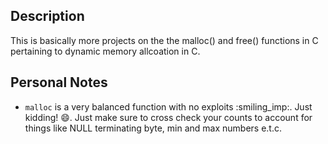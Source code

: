 ## Description
This is basically more projects on the the malloc() and free() functions in C pertaining to dynamic memory allcoation in C.

## Personal Notes
* `malloc` is a very balanced function with no exploits :smiling\_imp:. Just kidding! :smile:. Just make sure to cross check your counts to account for things like NULL terminating byte, min and max numbers e.t.c.
